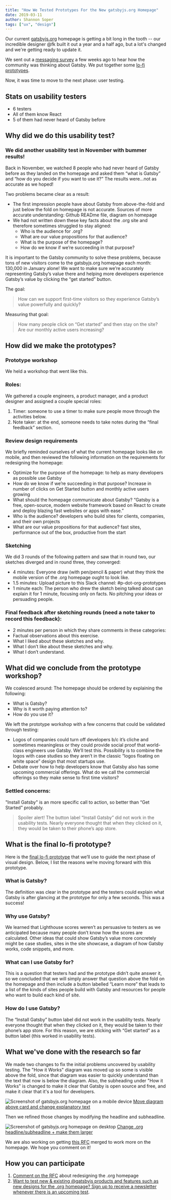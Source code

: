 ```yaml
---
title: "How We Tested Prototypes For the New gatsbyjs.org Homepage"
date: 2019-03-11
author: Shannon Soper
tags: ["ux", "design"]
---
```


Our current [gatsbyjs.org](/) homepage is getting a bit long in the tooth -- our incredible designer @fk built it out a year and a half ago, but a lot's changed and we're getting ready to update it.

We sent out a [messaging survey](/blog/2019-03-05-dot-org-messaging-survey/) a few weeks ago to hear how the community was thinking about Gatsby. We put together some [lo-fi prototypes](https://www.figma.com/proto/UH2Qb3IeF8Hvg6csIW3mcqFc/Gatsbyjs.org-mobile-homepage-prototype?node-id=22%3A329&viewport=-227%2C349%2C0.39312&scaling=scale-down).

Now, it was time to move to the next phase: user testing.

## Stats on usability testers

- 6 testers
- All of them know React
- 5 of them had never heard of Gatsby before

## Why did we do this usability test?

### We did another usability test in November with bummer results!

Back in November, we watched 8 people who had never heard of Gatsby before as they landed on the homepage and asked them “what is Gatsby” and “how do you decide if you want to use it?” The results were...not as accurate as we hoped!

Two problems became clear as a result:

- The first impression people have about Gatsby from above-the-fold and just below the fold on homepage is not accurate. Sources of more accurate understanding: Github READme file, diagram on homepage
- We had not written down these key facts about the .org site and therefore sometimes struggled to stay aligned:
  - Who is the audience for .org?
  - What are our value propositions for that audience?
  - What is the purpose of the homepage?
  - How do we know if we’re succeeding in that purpose?

It is important to the Gatsby community to solve these problems, because tons of new visitors come to the gatsbyjs.org homepage each month: 130,000 in January alone! We want to make sure we’re accurately representing Gatsby’s value there and helping more developers experience Gatsby’s value by clicking the “get started” button.

The goal:

> How can we support first-time visitors so they experience Gatsby’s value powerfully and quickly?

Measuring that goal:

> How many people click on “Get started” and then stay on the site? Are our monthly active users increasing?

## How did we make the prototypes?

### Prototype workshop

We held a workshop that went like this.

### Roles:

We gathered a couple engineers, a product manager, and a product designer and assigned a couple special roles:

1.  Timer: someone to use a timer to make sure people move through the activities below.
2.  Note taker: at the end, someone needs to take notes during the “final feedback” section.

### Review design requirements

We briefly reminded ourselves of what the current homepage looks like on mobile, and then reviewed the following information on the requirements for redesigning the homepage:

- Optimize for the purpose of the homepage: to help as many developers as possible use Gatsby
- How do we know if we’re succeeding in that purpose? Increase in number of clicks on Get Started button and monthly active users growing
- What should the homepage communicate about Gatsby? “Gatsby is a free, open-source, modern website framework based on React to create and deploy blazing fast websites or apps with ease.”
- Who is the audience? developers who build sites for clients, companies, and their own projects
- What are our value propositions for that audience? fast sites, performance out of the box, productive from the start

### Sketching

We did 3 rounds of the following pattern and saw that in round two, our sketches diverged and in round three, they converged:

- 4 minutes: Everyone draw (with pen/pencil & paper) what they think the mobile version of the .org homepage ought to look like.
- 1.5 minutes: Upload picture to this Slack channel: #p-dot-org-prototypes
- 1 minute each: The person who drew the sketch being talked about can explain it for 1 minute, focusing only on facts. No pitching your ideas or persuading people.

### Final feedback after sketching rounds (need a note taker to record this feedback):

- 2 minutes per person in which they share comments in these categories:
- Factual observations about this exercise.
- What I liked about these sketches and why.
- What I don’t like about these sketches and why.
- What I don’t understand.

## What did we conclude from the prototype workshop?

We coalesced around:
The homepage should be ordered by explaining the following:

- What is Gatsby?
- Why is it worth paying attention to?
- How do you use it?

We left the prototype workshop with a few concerns that could be validated through testing:

- Logos of companies could turn off developers b/c it’s cliche and sometimes meaningless or they could provide social proof that world-class engineers use Gatsby. We’ll test this. Possibility is to combine the logos with case studies so they aren’t in the classic “logos floating on white space” design that most startups use.
- Debate over how to help developers know that Gatsby also has some upcoming commercial offerings. What do we call the commercial offerings so they make sense to first time visitors?

### Settled concerns:

"Install Gatsby" is an more specific call to action, so better than “Get Started” probably.

> Spoiler alert! The button label “Install Gatsby” did not work in the usability tests. Nearly everyone thought that when they clicked on it, they would be taken to their phone’s app store.

## What is the final lo-fi prototype?

Here is the [final lo-fi prototype](https://www.figma.com/proto/0rROnAzH4mFLYLEx9TDleN/For-Flo---Gatsbyjs.org-mobile-homepage-prototype?node-id=140%3A487&viewport=-1603%2C423%2C1&scaling=scale-down) that we’ll use to guide the next phase of visual design. Below, I list the reasons we’re moving forward with this prototype.

### What is Gatsby?

The definition was clear in the prototype and the testers could explain what Gatsby is after glancing at the prototype for only a few seconds. This was a success!

### Why use Gatsby?

We learned that Lighthouse scores weren’t as persuasive to testers as we anticipated because many people don’t know how the scores are calculated. Other ideas that could show Gatsby’s value more concretely might be case studies, sites in the site showcase, a diagram of how Gatsby works, code snippets, and more.

### What can I use Gatsby for?

This is a question that testers had and the prototype didn’t quite answer it, so we concluded that we will simply answer that question above the fold on the homepage and then include a button labelled “Learn more” that leads to a list of the kinds of sites people build with Gatsby and resources for people who want to build each kind of site.

### How do I use Gatsby?

The “Install Gatsby” button label did not work in the usability tests. Nearly everyone thought that when they clicked on it, they would be taken to their phone’s app store. For this reason, we are sticking with “Get started” as a button label (this worked in usability tests).

## What we've done with the research so far

We made two changes to fix the initial problems uncovered by usability testing. The "How it Works" diagram was moved up so some is visible above the fold, since that diagram was easier to quickly understand than the text that now is below the diagram. Also, the subheading under "How it Works" is changed to make it clear that Gatsby is open source and free, and make it clear that it's a tool for developers.

![Screenshot of gatsbyjs.org homepage on a mobile device](mobile-prototype-2019-03-01.png)
[Move diagram above card and change explanatory text](https://github.com/gatsbyjs/gatsby/pull/12236)

Then we refined those changes by modifying the headline and subheadline.

![Screenshot of gatsbyjs.org homepage on desktop](desktop-prototype-2019-03-04.png)
[Change .org headline/subheadline + make them larger](https://github.com/gatsbyjs/gatsby/pull/12298)

We are also working on getting [this RFC](https://github.com/gatsbyjs/rfcs/pull/32) merged to work more on the homepage. We hope you comment on it!

## How you can participate

1.  [Comment on the RFC](https://github.com/gatsbyjs/rfcs/pull/32) about redesigning the .org homepage
2.  [Want to test new & existing @gatsbyjs products and features such as new designs for the .org homepage? Sign up to receive a newsletter whenever there is an upcoming test](https://airtable.com/shrKDSF2E7ljCaYCd).
